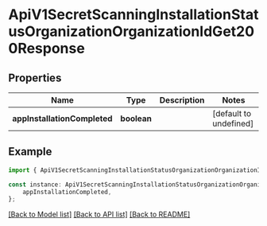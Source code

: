 # ApiV1SecretScanningInstallationStatusOrganizationOrganizationIdGet200Response


## Properties

Name | Type | Description | Notes
------------ | ------------- | ------------- | -------------
**appInstallationCompleted** | **boolean** |  | [default to undefined]

## Example

```typescript
import { ApiV1SecretScanningInstallationStatusOrganizationOrganizationIdGet200Response } from './api';

const instance: ApiV1SecretScanningInstallationStatusOrganizationOrganizationIdGet200Response = {
    appInstallationCompleted,
};
```

[[Back to Model list]](../README.md#documentation-for-models) [[Back to API list]](../README.md#documentation-for-api-endpoints) [[Back to README]](../README.md)
